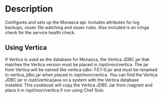 # Description
Configures and sets up the Monasca api. Includes attributes for log backups, ossec file watching and ossec rules.
Also included is an icinga check for the service health check.

Using Vertica
------------
If Vertica is used as the database for Monasca, the Vertica JDBC jar that matches the Vertica version must be placed in /opt/mon/vertica. The jar from Vertica will be named like vertica-jdbc-7.0.1-0.jar and must be renamed to vertica_jdbc.jar when placed in /opt/mon/vertica. You can find the Vertica JDBC jar in /opt/vertica/java on a system with the Vertica database installed. This cookbook will copy the Vertica JDBC Jar from /vagrant and place it in /opt/mon/vertica if run using Chef Solo.

